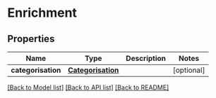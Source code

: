 # Enrichment

## Properties
Name | Type | Description | Notes
------------ | ------------- | ------------- | -------------
**categorisation** | [**Categorisation**](Categorisation.md) |  | [optional] 

[[Back to Model list]](../README.md#documentation-for-models) [[Back to API list]](../README.md#documentation-for-api-endpoints) [[Back to README]](../README.md)


